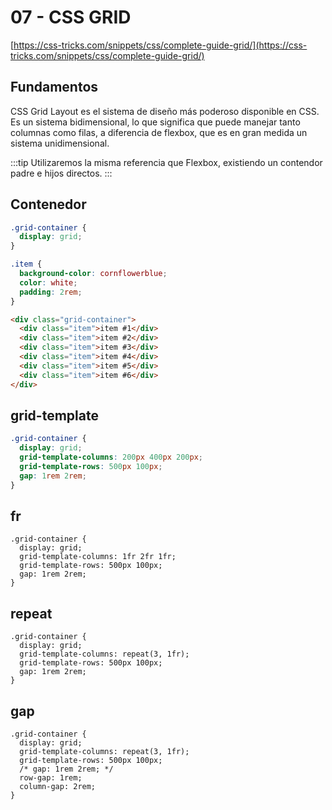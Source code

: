 # 07 - CSS GRID

[https://css-tricks.com/snippets/css/complete-guide-grid/](https://css-tricks.com/snippets/css/complete-guide-grid/)

## Fundamentos

CSS Grid Layout es el sistema de diseño más poderoso disponible en CSS. Es un sistema bidimensional, lo que significa que puede manejar tanto columnas como filas, a diferencia de flexbox, que es en gran medida un sistema unidimensional.

:::tip
Utilizaremos la misma referencia que Flexbox, existiendo un contendor padre e hijos directos.
:::

## Contenedor

```css
.grid-container {
  display: grid;
}

.item {
  background-color: cornflowerblue;
  color: white;
  padding: 2rem;
}
```

```html
<div class="grid-container">
  <div class="item">item #1</div>
  <div class="item">item #2</div>
  <div class="item">item #3</div>
  <div class="item">item #4</div>
  <div class="item">item #5</div>
  <div class="item">item #6</div>
</div>
```

## grid-template

```css
.grid-container {
  display: grid;
  grid-template-columns: 200px 400px 200px;
  grid-template-rows: 500px 100px;
  gap: 1rem 2rem;
}
```

## fr

```css{3}
.grid-container {
  display: grid;
  grid-template-columns: 1fr 2fr 1fr;
  grid-template-rows: 500px 100px;
  gap: 1rem 2rem;
}
```

## repeat

```css{3}
.grid-container {
  display: grid;
  grid-template-columns: repeat(3, 1fr);
  grid-template-rows: 500px 100px;
  gap: 1rem 2rem;
}
```

## gap

```css{3}
.grid-container {
  display: grid;
  grid-template-columns: repeat(3, 1fr);
  grid-template-rows: 500px 100px;
  /* gap: 1rem 2rem; */
  row-gap: 1rem;
  column-gap: 2rem;
}
```


